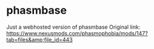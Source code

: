 # phasmbase
Just a webhosted version of phasmbase Original link: https://www.nexusmods.com/phasmophobia/mods/147?tab=files&amp;file_id=443
